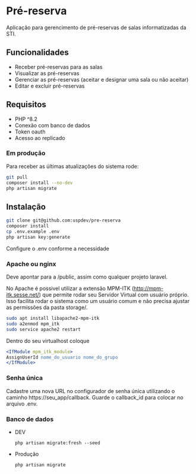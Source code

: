 # Pré-reserva
Aplicação para gerencimento de pré-reservas de salas informatizadas da STI.

## Funcionalidades

* Receber pré-reservas para as salas
* Visualizar as pré-reservas
* Gerenciar as pré-reservas (aceitar e designar uma sala ou não aceitar)
* Editar e excluir pré-reservas

## Requisitos

* PHP ^8.2
* Conexão com banco de dados
* Token oauth
* Acesso ao replicado

### Em produção

Para receber as últimas atualizações do sistema rode:

```sh
git pull
composer install --no-dev
php artisan migrate
```

## Instalação

```sh
git clone git@github.com:uspdev/pre-reserva
composer install
cp .env.example .env
php artisan key:generate
```

Configure o .env conforme a necessidade

### Apache ou nginx

Deve apontar para a <pasta do projeto>/public, assim como qualquer projeto laravel.

No Apache é possivel utilizar a extensão MPM-ITK (http://mpm-itk.sesse.net/) que permite rodar seu Servidor Virtual com usuário próprio. Isso facilita rodar o sistema como um usuário comum e não precisa ajustar as permissões da pasta storage/.

```bash
sudo apt install libapache2-mpm-itk
sudo a2enmod mpm_itk
sudo service apache2 restart
```

Dentro do seu virtualhost coloque

```apache
<IfModule mpm_itk_module>
AssignUserId nome_do_usuario nome_do_grupo
</IfModule>
```

### Senha única

Cadastre uma nova URL no configurador de senha única utilizando o caminho https://seu_app/callback. Guarde o callback_id para colocar no arquivo .env.

### Banco de dados

* DEV

    `php artisan migrate:fresh --seed`

* Produção

    `php artisan migrate`
